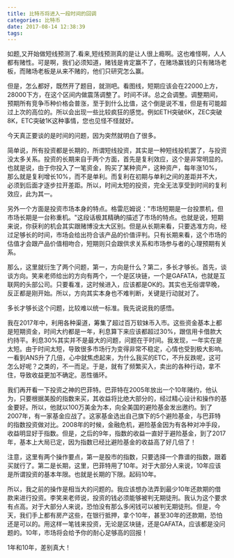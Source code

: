 ```yaml
---
title: 比特币将进入一段时间的回调
categories: 比特币
date: 2017-08-14 12:38:39
tags:
---
```

如题,又开始做短线预测了.看来,短线预测真的是让人很上瘾啊。这也难怪啊，人人都有赌性。可是啊，我们必须知道，赌钱是肯定赢不了，在赌场赢钱的只有赌场老板，而赌场老板是从来不赌的，他们只研究怎么赢。<!--more-->

但是，怎么都好，既然开了题目，就测吧。看图线，短期应该会在22000上方，28000下方，在这个区间内做震荡调整了。时间不详。总之会调整。调整期间，预期所有竞争币种价格会普涨，至于到什么比值，这个倒是说不准，但是有可能超过上次的高位的。所以会出现一些比较疯狂的感觉。例如ETH突破6K，ZEC突破8K，ETC突破1K这种事情，您也见怪不怪就好。

今天真正要谈的是时间的问题，因为突然就明白了很多。

简单说，所有投资都是长期的，所谓短线投资，其实是一种短线投机罢了，与投资没太多关系。投资的长期来自于两个方面，首先是复利效应，这个是非常明显的。也就是说，由于你投入了一笔资金，购买了某种资产，这种资产，每年涨10%，那么就是复利增长10%，而不是单利。而复利在初期与单利之间的差距并不大，必须到后面才逐步拉开差距。所以，时间太短的投资，完全无法享受到时间的复利效应，此为其一。

另外一个方面是投资市场本身的特点。格雷厄姆说："市场短期是一台投票机，但市场长期是一台称重机。"这段话极其精确的描述了市场的特点。也就是说，短期来说，你获利的机会其实跟赌博没太大区别。但是从长期来看，只要选准方向，经过足够长的时间，市场会给出符合该产品的价值评判。只有长期来看，这个市场的估值才会跟产品价值相吻合，短期则只会跟供求关系和市场参与者的心理预期有关系。

那么，这里就衍生了两个问题，第一，方向是什么？第二，多长才够长。首先，谈谈方向。笑来老师给出的方向有两个，一个是区块链，一个是GAFATA，也就是互联网的头部公司。只要看准，这时候进入，应该都是OK的。其实也无俗谓早晚，反正都是刚开始。所以，方向其实本身也不难判断，关键是行动就对了。

多长才够长这个问题，比较难以统一标准。我先说说我的感悟。

我在2017年中，利用各种渠道，筹集了超过百万软妹币入市。这些资金基本上都是短期资金，时间大约都是一年，利息算下来应该都超过30%，跟信用卡借款大约持平。利息30%其实并不是最大的问题，问题在于时间。我发现，一年实在是太短。由于时间太短，导致很多市场行为变得非常不稳定，心情也受到极大影响。一看到ANS升了几倍，心中就焦虑起来，为什么我买的ETC，不升反跌呢，这可怎么好呢？之类的，不一而足。于是，就有了频繁买入，卖出的各种行动，拿不住，导致收益更加不确定。恶性循环。

我们再开看一下投资之神的巴菲特。巴菲特在2005年放出一个10年赌约，他认为，只要根据美股的指数来买，其收益将比绝大部分的，经过精心设计和操作的基金要好。所以，他就以100万美金为本，向全美国的避险基金发出邀约。到了2007年，有一家基金应战了。这家基金选出自己旗下的5个避险基金，与巴菲特的指数投资做对比。2008年的时候，金融危机，避险基金因为有各种对冲手段，收益明显好于指数。但是，之后的9年，指数的收益一直好于避险基金，到了2017年，基本上大局已定，因为指数已经比避险基金的收益高了好几倍了！

注意，这里有两个操作要点，第一是股市的指数，只要选择一个靠谱的指数，跟着买就行了。第二是长期，这里，巴菲特用了10年。对于大部分人来说，10年应该是所谓投资的基本年限。也就是长期的下限。起码10年。

所以，我之前的操作是相当大的问题的。我应该想办法弄到最少10年还款期的借款来进行投资。李笑来老师说，投资的钱必须能够被判无期徒刑。我认为这个要求有点高。对于大部分人来说，恐怕没有那么多闲钱可以被判无期徒刑。但是，今天，我们手上都有房产这些，在银行抵押，拿个10年，甚至30年的还款期，恐怕还是可以的。用这样一笔钱来投资，无论是区块链，还是GAFATA，应该都是没问题的。10年，市场将会给予你的耐心足够高的回报！

1年和10年，差别真大！